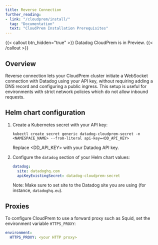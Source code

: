 ```yaml
---
title: Reverse Connection
further_reading:
- link: "/cloudprem/install/"
  tag: "Documentation"
  text: "CloudPrem Installation Prerequisites"
---
```


{{< callout btn_hidden="true" >}}
  Datadog CloudPrem is in Preview.
{{< /callout >}}

## Overview

Reverse connection lets your CloudPrem cluster initiate a WebSocket connection with Datadog using your API key, without requiring adding a DNS record and configuring a public ingress. This setup is useful for environments with strict network policies which do not allow inbound requests.

## Helm chart configuration

1. Create a Kubernetes secret with your API key:

   ```
   kubectl create secret generic datadog-cloudprem-secret -n <NAMESPACE_NAME> --from-literal api-key=<DD_API_KEY>
   ```
   Replace <DD_API_KEY> with your Datadog API key.

2. Configure the `datadog` section of your Helm chart values:

   ```yaml
   datadog:
     site: datadoghq.com
     apiKeyExistingSecret: datadog-cloudprem-secret
   ```
   Note: Make sure to set site to the Datadog site you are using (for instance, `datadoghq.eu`).

## Proxies

To configure CloudPrem to use a forward proxy such as Squid, set the environment variable `HTTPS_PROXY`:

```yaml
environment:
  HTTPS_PROXY: <your HTTP proxy>
```
